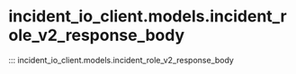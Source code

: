 # incident_io_client.models.incident_role_v2_response_body

::: incident_io_client.models.incident_role_v2_response_body